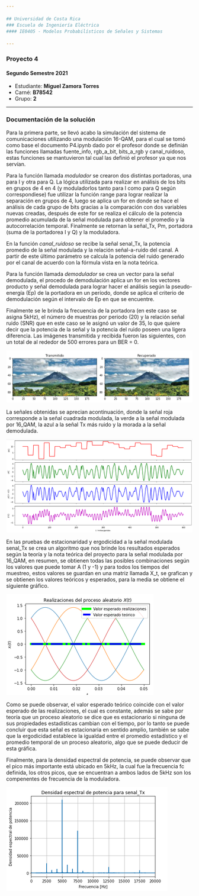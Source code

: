 ```yaml
---

## Universidad de Costa Rica
### Escuela de Ingeniería Eléctrica
#### IE0405 - Modelos Probabilísticos de Señales y Sistemas

---
```

### Proyecto 4
#### Segundo Semestre 2021

* Estudiante: **Miguel Zamora Torres**
* Carné: **B78542**
* Grupo: **2**

---

### Documentación de la solución

Para la primera parte, se llevó acabo la simulación del sistema de comunicaciones utilizando una modulación 16-QAM, para el cual se tomó como base el documento P4.ipynb dado por el profesor donde se definián las funciones llamadas fuente_info, rgb_a_bit, bits_a_rgb y canal_ruidoso, estas funciones se mantuvieron tal cual las definió el profesor ya que nos servían.

Para la función llamada *modulador* se crearon dos distintas portadoras, una para I y otra para Q. La lógica utilizada para realizar en análisis de los bits en grupos de 4 en 4 (y moduladorlos tanto para I como para Q según correspondiese) fue utilizar la función range para lograr realizar la separación en grupos de 4, luego se aplica un for en donde se hace el análisis de cada grupo de bits gracias a la comparación con dos variables nuevas creadas, después de este for se realiza el cálculo de la potencia promedio acumulada de la señal modulada para obtener el promedio y la autocorrelación temporal. Finalmente se retornan la señal_Tx, Pm, portadora (suma de la portadorea I y Q) y la moduladora.

En la función *canal_ruidoso* se recibe la señal senal_Tx, la potencia promedio de la señal modulada y la relación señal-a-ruido del canal. A partir de este último parámetro se calcula la potencia del ruido generado por el canal de acuerdo con la fórmula vista en la nota teórica.

Para la función llamada *demodulador* se crea un vector para la señal demodulada, el procedo de demodulación aplica un for en los vectores producto y señal demodulada para lograr hacer el análisis según la pseudo-energía (Ep) de la portadora en un período, donde se aplica el criterio de demodulación según el intervalo de Ep en que se encuentre.

Finalmente se le brinda la frecuencia de la portadora (en este caso se asigna 5kHz), el número de muestras por periodo (20) y la relación señal ruido (SNR) que en este caso se le asignó un valor de 35, lo que quiere decir que la potencia de la señal y la potencia del ruido poseen una ligera diferencia. Las imágenes transmitida y recibida fueron las siguientes, con un total de al rededor de 500 errores para un BER = 0.

![](https://github.com/MigueZamo98/Proyecto4/blob/main/recuperado.png)

La señales obtenidas se aprecian acontinuación, donde la señal roja corresponde a la señal cuadrada modulada, la verde a la señal modulada por 16_QAM, la azul a la señal Tx más ruido y la morada a la señal demodulada.

![](https://github.com/MigueZamo98/Proyecto4/blob/main/señales.png)

En las pruebas de estacionaridad y ergodicidad a la señal modulada senal_Tx se crea un algoritmo que nos brinde los resultados esperados según la teoría y la nota teórica del proyecto para la señal modulada por 16_QAM, en resumen, se obtienen todas las posibles combinaciones según los valores que puede tomar A (1 y -1) y para todos los tiempos del muestreo, estos valores se guardan en una matriz llamada X_t, se grafican y se obtienen los valores teóricos y esperados, para la media se obtiene el siguiente gráfico.

![](https://github.com/MigueZamo98/Proyecto4/blob/main/proceso.png)

Como se puede observar, el valor esperado teórico coincide con el valor esperado de las realizaciones, el cual es constante, además se sabe por teoría que un proceso aleatorio se dice que es estacionario si ninguna de sus propiedades estadísticas cambian con el tiempo, por lo tanto se puede concluir que esta señal es estacionaria en sentido amplio, también se sabe que la ergodicidad establece la igualdad entre el promedio estadístico y el promedio temporal de un proceso aleatorio, algo que se puede deducir de esta gráfica.

Finalmente, para la densidad espectral de potencia, se puede observar que el pico más importante está ubicado en 5kHz, la cual fue la frecuencia fc definida, los otros picos, que se encuentran a ambos lados de 5kHz son los compenentes de frecuencia de la moduladora.

![](https://github.com/MigueZamo98/Proyecto4/blob/main/densidad.png)
